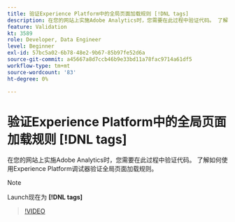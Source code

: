 ```yaml
---
title: 验证Experience Platform中的全局页面加载规则 [!DNL tags]
description: 在您的网站上实施Adobe Analytics时，您需要在此过程中验证代码。 了解如何使用Experience Platform调试器验证全局页面加载规则。
feature: Validation
kt: 3589
role: Developer, Data Engineer
level: Beginner
exl-id: 57bc5a02-6b78-48e2-9b67-85b97fe52d6a
source-git-commit: a45667a8d7ccb46b9e33bd11a78fac9714a61df5
workflow-type: tm+mt
source-wordcount: '83'
ht-degree: 0%

---
```


# 验证Experience Platform中的全局页面加载规则 [!DNL tags]

在您的网站上实施Adobe Analytics时，您需要在此过程中验证代码。 了解如何使用Experience Platform调试器验证全局页面加载规则。

>[!NOTE]
>
> Launch现在为 **[!DNL tags]**

>[!VIDEO](https://video.tv.adobe.com/v/28776/?quality=12&learn=on)
